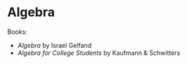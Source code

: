 # Algebra

Books:
- *Algebra* by Israel Gelfand
- *Algebra for College Students* by Kaufmann & Schwitters